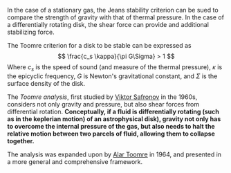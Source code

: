 In the case of a stationary gas, the Jeans stability criterion can be sued to compare the strength of gravity with that of thermal pressure. In the case of a differentially rotating disk, the shear force can provide and additional stabilizing force.

The Toomre criterion for a disk to be stable can be expressed as
$$
\frac{c_s \kappa}{\pi G\Sigma} > 1
$$
Where $c_s$ is the speed of sound (and measure of the thermal pressure), $\kappa$ is the epicyclic frequency, $G$ is Newton's gravitational constant, and $\Sigma$ is the surface density of the disk.


The _Toomre analysis_, first studied by [Viktor Safronov](https://en.wikipedia.org/wiki/Viktor_Safronov "Viktor Safronov") in the 1960s, considers not only gravity and pressure, but also shear forces from differential rotation. **Conceptually, if a fluid is differentially rotating (such as in the keplerian motion) of an astrophysical disk), gravity not only has to overcome the internal pressure of the gas, but also needs to halt the relative motion between two parcels of fluid, allowing them to collapse together.**

The analysis was expanded upon by [Alar Toomre](https://en.wikipedia.org/wiki/Alar_Toomre "Alar Toomre") in 1964, and presented in a more general and comprehensive framework.